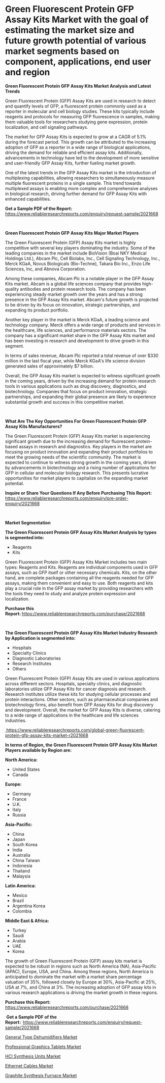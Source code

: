 <p><h1>Green Fluorescent Protein GFP Assay Kits Market with the goal of estimating the market size and future growth potential of various market segments based on component, applications, end user and region</h1></p><p><strong>Green Fluorescent Protein GFP Assay Kits Market Analysis and Latest Trends</strong></p>
<p><p>Green Fluorescent Protein (GFP) Assay Kits are used in research to detect and quantify levels of GFP, a fluorescent protein commonly used as a reporter in molecular and cell biology studies. These kits typically include reagents and protocols for measuring GFP fluorescence in samples, making them valuable tools for researchers studying gene expression, protein localization, and cell signaling pathways.</p><p>The market for GFP Assay Kits is expected to grow at a CAGR of 5.1% during the forecast period. This growth can be attributed to the increasing adoption of GFP as a reporter in a wide range of biological applications, driving the demand for reliable and efficient assay kits. Additionally, advancements in technology have led to the development of more sensitive and user-friendly GFP Assay Kits, further fueling market growth.</p><p>One of the latest trends in the GFP Assay Kits market is the introduction of multiplexing capabilities, allowing researchers to simultaneously measure multiple fluorescent proteins in a single sample. This trend towards multiplexed assays is enabling more complex and comprehensive analyses in biological research, driving further demand for GFP Assay Kits with enhanced capabilities.</p></p>
<p><strong>Get a Sample PDF of the Report:&nbsp;</strong> <a href="https://www.reliableresearchreports.com/enquiry/request-sample/2021668">https://www.reliableresearchreports.com/enquiry/request-sample/2021668</a></p>
<p>&nbsp;</p>
<p><strong>Green Fluorescent Protein GFP Assay Kits Major Market Players</strong></p>
<p><p>The Green Fluorescent Protein (GFP) Assay Kits market is highly competitive with several key players dominating the industry. Some of the leading companies in the market include BioVision (Boai NKY Medical Holdings Ltd.), Abcam Plc, Cell Biolabs, Inc., Cell Signaling Technology, Inc., Merck KGaA, Novus Biologicals (Bio-Techne), Takara Bio Inc., Enzo Life Sciences, Inc, and Abnova Corporation.</p><p>Among these companies, Abcam Plc is a notable player in the GFP Assay Kits market. Abcam is a global life sciences company that provides high-quality antibodies and protein research tools. The company has been experiencing steady market growth over the years and has a strong presence in the GFP Assay Kits market. Abcam's future growth is projected to be driven by its focus on innovation, strategic partnerships, and expanding its product portfolio.</p><p>Another key player in the market is Merck KGaA, a leading science and technology company. Merck offers a wide range of products and services in the healthcare, life sciences, and performance materials sectors. The company has a significant market share in the GFP Assay Kits market and has been investing in research and development to drive growth in this segment.</p><p>In terms of sales revenue, Abcam Plc reported a total revenue of over $330 million in the last fiscal year, while Merck KGaA's life science division generated sales of approximately $7 billion.</p><p>Overall, the GFP Assay Kits market is expected to witness significant growth in the coming years, driven by the increasing demand for protein research tools in various applications such as drug discovery, diagnostics, and biotechnology. Companies that focus on product innovation, strategic partnerships, and expanding their global presence are likely to experience substantial growth and success in this competitive market.</p></p>
<p>&nbsp;</p>
<p><strong>What Are The Key Opportunities For Green Fluorescent Protein GFP Assay Kits Manufacturers?</strong></p>
<p><p>The Green Fluorescent Protein (GFP) Assay Kits market is experiencing significant growth due to the increasing demand for fluorescent protein-based assays in research and diagnostics. Key players in the market are focusing on product innovation and expanding their product portfolios to meet the growing needs of the scientific community. The market is expected to continue to witness strong growth in the coming years, driven by advancements in biotechnology and a rising number of applications for GFP in cellular and molecular biology research. This presents lucrative opportunities for market players to capitalize on the expanding market potential.</p></p>
<p><strong>Inquire or Share Your Questions If Any Before Purchasing This Report:</strong> <a href="https://www.reliableresearchreports.com/enquiry/pre-order-enquiry/2021668">https://www.reliableresearchreports.com/enquiry/pre-order-enquiry/2021668</a></p>
<p>&nbsp;</p>
<p><strong>Market Segmentation</strong></p>
<p><strong>The Green Fluorescent Protein GFP Assay Kits Market Analysis by types is segmented into:</strong></p>
<p><ul><li>Reagents</li><li>Kits</li></ul></p>
<p><p>Green Fluorescent Protein (GFP) Assay Kits Market includes two main types: Reagents and Kits. Reagents are individual components used in GFP assays, such as GFP itself or other necessary chemicals. Kits, on the other hand, are complete packages containing all the reagents needed for GFP assays, making them convenient and easy to use. Both reagents and kits play a crucial role in the GFP assay market by providing researchers with the tools they need to study and analyze protein expression and localization.</p></p>
<p><strong>Purchase this Report:&nbsp;</strong><a href="https://www.reliableresearchreports.com/purchase/2021668">https://www.reliableresearchreports.com/purchase/2021668</a></p>
<p>&nbsp;</p>
<p><strong>The Green Fluorescent Protein GFP Assay Kits Market Industry Research by Application is segmented into:</strong></p>
<p><ul><li>Hospitals</li><li>Specialty Clinics</li><li>Diagnostic Laboratories</li><li>Research Institutes</li><li>Others</li></ul></p>
<p><p>Green Fluorescent Protein (GFP) Assay Kits are used in various applications across different sectors. Hospitals, specialty clinics, and diagnostic laboratories utilize GFP Assay Kits for cancer diagnosis and research. Research institutes utilize these kits for studying cellular processes and protein interactions. Other sectors, such as pharmaceutical companies and biotechnology firms, also benefit from GFP Assay Kits for drug discovery and development. Overall, the market for GFP Assay Kits is diverse, catering to a wide range of applications in the healthcare and life sciences industries.</p></p>
<p><a href="https://www.reliableresearchreports.com/global-green-fluorescent-protein-gfp-assay-kits-market-r2021668">&nbsp;https://www.reliableresearchreports.com/global-green-fluorescent-protein-gfp-assay-kits-market-r2021668</a></p>
<p><strong>In terms of Region, the Green Fluorescent Protein GFP Assay Kits Market Players available by Region are:</strong></p>
<p>
    <p> <strong> North America: </strong>
        <ul>
            <li>United States</li>
            <li>Canada</li>
        </ul>
        </p> 
    <p> <strong> Europe: </strong>
        <ul>
            <li>Germany</li>
            <li>France</li>
            <li>U.K.</li>
            <li>Italy</li>
            <li>Russia</li>
        </ul>
        </p> 
    <p> <strong> Asia-Pacific: </strong>
        <ul>
            <li>China</li>
            <li>Japan</li>
            <li>South Korea</li>
            <li>India</li>
            <li>Australia</li>
            <li>China Taiwan</li>
            <li>Indonesia</li>
            <li>Thailand</li>
            <li>Malaysia</li>
        </ul>
        </p> 
    <p> <strong> Latin America: </strong>
        <ul>
            <li>Mexico</li>
            <li>Brazil</li>
            <li>Argentina Korea</li>
            <li>Colombia</li>
        </ul>
        </p> 
    <p> <strong> Middle East & Africa: </strong>
        <ul>
            <li>Turkey</li>
            <li>Saudi</li>
            <li>Arabia</li>
            <li>UAE</li>
            <li>Korea</li>
        </ul>
    </p>
    </p>
<p><p>The growth of Green Fluorescent Protein (GFP) assay kits market is expected to be robust in regions such as North America (NA), Asia-Pacific (APAC), Europe, USA, and China. Among these regions, North America is anticipated to dominate the market with a market share percentage valuation of 35%, followed closely by Europe at 30%, Asia-Pacific at 25%, USA at 7%, and China at 3%. The increasing adoption of GFP assay kits in various research applications is driving the market growth in these regions.</p></p>
<p><strong>Purchase this Report: </strong><a href="https://www.reliableresearchreports.com/purchase/2021668">https://www.reliableresearchreports.com/purchase/2021668</a></p>
<p>&nbsp;<strong>Get a Sample PDF of the Report:&nbsp;&nbsp;</strong><a href="https://www.reliableresearchreports.com/enquiry/request-sample/2021668">https://www.reliableresearchreports.com/enquiry/request-sample/2021668</a></p>
<p><strong></strong></p>
<p><p><a href="https://issuu.com/reportprime-2/docs/general-type-dehumidifiers-market-size-2030.pptx">General Type Dehumidifiers Market</a></p><p><a href="https://medium.com/@jackiegrady1910/professional-graphics-tablets-market-share-and-new-trends-analysis-by-its-type-application-49aefa14cd53">Professional Graphics Tablets Market</a></p><p><a href="https://github.com/traceygray97887/Market-Research-Report-List-1/blob/main/hcl-synthesis-units-market.md">HCl Synthesis Units Market</a></p><p><a href="https://medium.com/@sarahhopkins94/ethernet-cables-market-a-global-and-regional-analysis-focus-on-region-country-level-analysis-a3fd0dfc8c28">Ethernet Cables Market</a></p><p><a href="https://github.com/colme52/Market-Research-Report-List-1/blob/main/graphite-synthesis-furnace-market.md">Graphite Synthesis Furnace Market</a></p></p>
